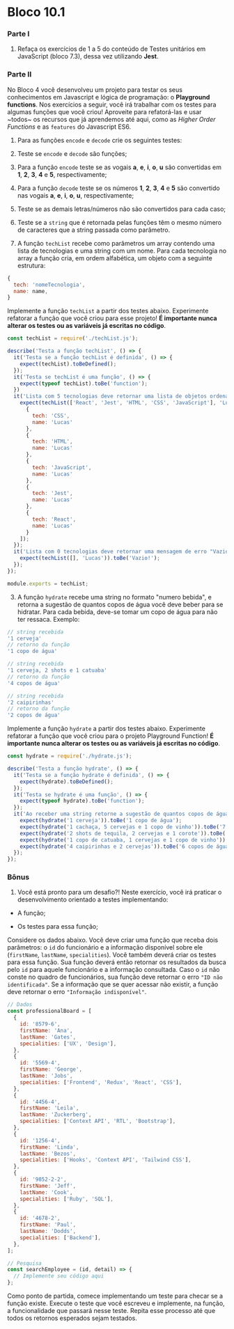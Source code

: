 # Bloco 10.1

### Parte I

1. Refaça os exercícios de 1 a 5 do conteúdo de Testes unitários em JavaScript (bloco 7.3), dessa vez utilizando **Jest**.

### Parte II

No Bloco 4 você desenvolveu um projeto para testar os seus conhecimentos em Javascript e lógica de programação: o **Playground functions**. Nos exercícios a seguir, você irá trabalhar com os testes para algumas funções que você criou! Aproveite para refatorá-las e usar ~todos~ os recursos que já aprendemos até aqui, como as *Higher Order Functions* e as `features` do Javascript ES6.

1. Para as funções `encode` e `decode` crie os seguintes testes:
  1. Teste se `encode` e `decode` são funções;
  2. Para a função `encode` teste se as vogais **a**, **e**, **i**, **o**, **u** são convertidas em **1**, **2**, **3**, **4** e **5**, respectivamente;
  3. Para a função `decode` teste se os números **1**, **2**, **3**, **4** e **5** são convertido nas vogais **a**, **e**, **i**, **o**, **u**, respectivamente;
  4. Teste se as demais letras/números não são convertidos para cada caso;
  5. Teste se a `string` que é retornada pelas funções têm o mesmo número de caracteres que a string passada como parâmetro.

2. A função `techList` recebe como parâmetros um array contendo uma lista de tecnologias e uma string com um nome. Para cada tecnologia no array a função cria, em ordem alfabética, um objeto com a seguinte estrutura:
```javascript
{
  tech: 'nomeTecnologia',
  name: name,
}
```
Implemente a função `techList` a partir dos testes abaixo. Experimente refatorar a função que você criou para esse projeto! **É importante nunca alterar os testes ou as variáveis já escritas no código**.
```javascript
const techList = require('./techList.js');

describe('Testa a função techList', () => {
  it('Testa se a função techList é definida', () => {
    expect(techList).toBeDefined();
  });
  it('Testa se techList é uma função', () => {
    expect(typeof techList).toBe('function');
  })
  it('Lista com 5 tecnologias deve retornar uma lista de objetos ordenados', () => {
    expect(techList(['React', 'Jest', 'HTML', 'CSS', 'JavaScript'], 'Lucas')).toEqual([
      {
        tech: 'CSS',
        name: 'Lucas'
      },
      {
        tech: 'HTML',
        name: 'Lucas'
      },
      {
        tech: 'JavaScript',
        name: 'Lucas'
      },
      {
        tech: 'Jest',
        name: 'Lucas'
      },
      {
        tech: 'React',
        name: 'Lucas'
      }
    ]);
  });
  it('Lista com 0 tecnologias deve retornar uma mensagem de erro "Vazio!"', () => {
    expect(techList([], 'Lucas')).toBe('Vazio!');
  });
});

module.exports = techList;
```
3. A função `hydrate` recebe uma string no formato "numero bebida", e retorna a sugestão de quantos copos de água você deve beber para se hidratar. Para cada bebida, deve-se tomar um copo de água para não ter ressaca. Exemplo:
```javascript
// string recebida
'1 cerveja'
// retorno da função
'1 copo de água'

// string recebida
'1 cerveja, 2 shots e 1 catuaba'
// retorno da função
'4 copos de água'

// string recebida
'2 caipirinhas'
// retorno da função
'2 copos de água'
```
Implemente a função `hydrate` a partir dos testes abaixo. Experimente refatorar a função que você criou para o projeto Playground Function! **É importante nunca alterar os testes ou as variáveis já escritas no código**.
```javascript
const hydrate = require('./hydrate.js');

describe('Testa a função hydrate', () => {
  it('Testa se a função hydrate é definida', () => {
    expect(hydrate).toBeDefined();
  });
  it('Testa se hydrate é uma função', () => {
    expect(typeof hydrate).toBe('function');
  });
  it('Ao receber uma string retorne a sugestão de quantos copos de água deve-se beber', () => {
    expect(hydrate('1 cerveja')).toBe('1 copo de água');
    expect(hydrate('1 cachaça, 5 cervejas e 1 copo de vinho')).toBe('7 copos de água');
    expect(hydrate('2 shots de tequila, 2 cervejas e 1 corote')).toBe('5 copos de água');
    expect(hydrate('1 copo de catuaba, 1 cervejas e 1 copo de vinho')).toBe('3 copos de água');
    expect(hydrate('4 caipirinhas e 2 cervejas')).toBe('6 copos de água');
  });
});
```
### Bônus

1. Você está pronto para um desafio?! Neste exercício, você irá praticar o desenvolvimento orientado a testes implementando:

- A função;

- Os testes para essa função;

Considere os dados abaixo. Você deve criar uma função que receba dois parâmetros: o `id` do funcionário e a informação disponível sobre ele (`firstName`, `lastName`, `specialities`). Você também deverá criar os testes para essa função. Sua função deverá então retornar os resultados da busca pelo `id` para aquele funcionário e a informação consultada. Caso o `id` não conste no quadro de funcionários, sua função deve retornar o erro `"ID não identificada"`. Se a informação que se quer acessar não existir, a função deve retornar o erro `"Informação indisponível"`.
```javascript
// Dados
const professionalBoard = [
  {
    id: '8579-6',
    firstName: 'Ana',
    lastName: 'Gates',
    specialities: ['UX', 'Design'],
  },
  {
    id: '5569-4',
    firstName: 'George',
    lastName: 'Jobs',
    specialities: ['Frontend', 'Redux', 'React', 'CSS'],
  },
  {
    id: '4456-4',
    firstName: 'Leila',
    lastName: 'Zuckerberg',
    specialities: ['Context API', 'RTL', 'Bootstrap'],
  },
  {
    id: '1256-4',
    firstName: 'Linda',
    lastName: 'Bezos',
    specialities: ['Hooks', 'Context API', 'Tailwind CSS'],
  },
  {
    id: '9852-2-2',
    firstName: 'Jeff',
    lastName: 'Cook',
    specialities: ['Ruby', 'SQL'],
  },
  {
    id: '4678-2',
    firstName: 'Paul',
    lastName: 'Dodds',
    specialities: ['Backend'],
  },
];

// Pesquisa
const searchEmployee = (id, detail) => {
  // Implemente seu código aqui
};
```
Como ponto de partida, comece implementando um teste para checar se a função existe. Execute o teste que você escreveu e implemente, na função, a funcionalidade que passará nesse teste. Repita esse processo até que todos os retornos esperados sejam testados.